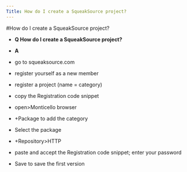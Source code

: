 ```yaml
---
Title: How do I create a SqueakSource project?
---
```

#How do I create a SqueakSource project?
- **Q How do I create a SqueakSource project?**
- **A**

-  go to squeaksource.com
-  register yourself as a new member
-  register a project (name = category)
-  copy the Registration code snippet
-  open>Monticello browser
-  \+Package to add the category
-  Select the package
-  \+Repository>HTTP
-  paste and accept the Registration code snippet; enter your password
-  Save to save the first version

